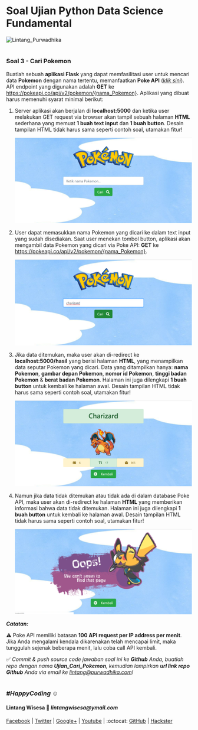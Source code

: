 # Soal Ujian Python Data Science Fundamental

![Lintang_Purwadhika](https://static.wixstatic.com/media/2e6af2_f69a4271c3534ae1869a7ed63e278b2b~mv2.png/v1/fill/w_246,h_39,al_c,usm_0.66_1.00_0.01/2e6af2_f69a4271c3534ae1869a7ed63e278b2b~mv2.png)

#

### **Soal 3 - Cari Pokemon**

Buatlah sebuah __aplikasi Flask__ yang dapat memfasilitasi user untuk mencari data __Pokemon__ dengan nama tertentu, memanfaatkan __Poke API__ ([_klik sini_](https://pokeapi.co/)). API endpoint yang digunakan adalah __GET__ ke https://pokeapi.co/api/v2/pokemon/{nama_Pokemon}. Aplikasi yang dibuat harus memenuhi syarat minimal berikut:

1. Server aplikasi akan berjalan di __localhost:5000__ dan ketika user melakukan GET request via browser akan tampil sebuah halaman __HTML__ sederhana yang memuat __1 buah text input__ dan __1 buah button__. Desain tampilan HTML tidak harus sama seperti contoh soal, utamakan fitur!

    ![poke_1](./poke_1.png)

2. User dapat memasukkan nama Pokemon yang dicari ke dalam text input yang sudah disediakan. Saat user menekan tombol button, aplikasi akan mengambil data Pokemon yang dicari via Poke API: __GET__ ke https://pokeapi.co/api/v2/pokemon/{nama_Pokemon}.

    ![poke_2](./poke_2.png)

3. Jika data ditemukan, maka user akan di-redirect ke __localhost:5000/hasil__ yang berisi halaman __HTML__, yang menampilkan data seputar Pokemon yang dicari. Data yang ditampilkan hanya: __nama Pokemon__, __gambar depan Pokemon__, __nomor id Pokemon__, __tinggi badan Pokemon__ & __berat badan Pokemon__. Halaman ini juga dilengkapi __1 buah button__ untuk kembali ke halaman awal. Desain tampilan HTML tidak harus sama seperti contoh soal, utamakan fitur!

    ![poke_3](./poke_3.png)

4. Namun jika data tidak ditemukan atau tidak ada di dalam database Poke API, maka user akan di-redirect ke halaman __HTML__ yang memberikan informasi bahwa data tidak ditemukan. Halaman ini juga dilengkapi __1 buah button__ untuk kembali ke halaman awal. Desain tampilan HTML tidak harus sama seperti contoh soal, utamakan fitur!

    ![poke_4](./poke_4.png)

_**Catatan:**_

⚠ Poke API memiliki batasan __100 API request per IP address per menit__. Jika Anda mengalami kendala dikarenakan telah mencapai limit, maka tunggulah sejenak beberapa menit, lalu coba call API kembali.

✅ _Commit & push source code jawaban soal ini ke __Github__ Anda, buatlah repo dengan nama __Ujian_Cari_Pokemon__, kemudian lampirkan __url link repo Github__ Anda via email ke lintang@purwadhika.com!_

#

### *__#HappyCoding__* :relaxed:

#### Lintang Wisesa :love_letter: _lintangwisesa@ymail.com_

[Facebook](https://www.facebook.com/lintangbagus) | 
[Twitter](https://twitter.com/Lintang_Wisesa) |
[Google+](https://plus.google.com/u/0/+LintangWisesa1) |
[Youtube](https://www.youtube.com/user/lintangbagus) | 
:octocat: [GitHub](https://github.com/LintangWisesa) |
[Hackster](https://www.hackster.io/lintangwisesa)